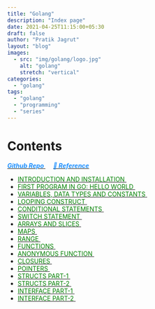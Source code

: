 ```yaml
---
title: "Golang"
description: "Index page"
date: 2021-04-25T11:15:00+05:30
draft: false
author: "Pratik Jagrut"
layout: "blog"
images:
  - src: "img/golang/logo.jpg"
    alt: "golang"
    stretch: "vertical"
categories:
  - "golang"
tags:
  - "golang"
  - "programming"
  - "series"
---
```


# Contents
<a href="https://github.com/pratikjagrut/go-tutorial" target="_blank">
  <b style="color:DodgerBlue" class="fab fa-github">
    <i>Github Repo</i>
  </b>
</a>  &emsp;

<a href="https://github.com/pratikjagrut/go-tutorial/blob/master/REFERENCE.md" target="_blank">
  <b style="color:DodgerBlue">
    <i>&#128279; Reference</i>
  </b>
</a>

* <a href="/blog/golang/series/introduction">
      <span style="color:Green; text-transform: uppercase;" class="fab">Introduction and Installation</span>
  </a> &emsp;

* <a href="/blog/golang/series/helloworld">
      <span style="color:Green; text-transform: uppercase;" class="fab">First program in Go: Hello World</span>
  </a> &emsp;

* <a href="/blog/golang/series/vdc">
      <span style="color:Green; text-transform: uppercase;" class="fab">Variables, data types and constants</span>
  </a> &emsp;

* <a href="/blog/golang/series/for_loop">
      <span style="color:Green; text-transform: uppercase;" class="fab">Looping Construct</span>
  </a> &emsp;

* <a href="/blog/golang/series/if_else">
      <span style="color:Green; text-transform: uppercase;" class="fab">Conditional Statements</span>
  </a> &emsp;

* <a href="/blog/golang/series/switch">
      <span style="color:Green; text-transform: uppercase;" class="fab">Switch Statement</span>
  </a> &emsp;

* <a href="/blog/golang/series/array_slice">
      <span style="color:Green; text-transform: uppercase;" class="fab">Arrays and Slices</span>
  </a> &emsp;

* <a href="/blog/golang/series/maps">
      <span style="color:Green; text-transform: uppercase;" class="fab">Maps</span>
  </a> &emsp;

* <a href="/blog/golang/series/range">
      <span style="color:Green; text-transform: uppercase;" class="fab">Range</span>
  </a> &emsp;

* <a href="/blog/golang/series/functions">
      <span style="color:Green; text-transform: uppercase;" class="fab">Functions</span>
  </a> &emsp;

* <a href="/blog/golang/series/anonymous_func">
      <span style="color:Green; text-transform: uppercase;" class="fab">Anonymous Function</span>
  </a> &emsp;

* <a href="/blog/golang/series/closures">
      <span style="color:Green; text-transform: uppercase;" class="fab">Closures</span>
  </a> &emsp;

* <a href="/blog/golang/series/pointers">
      <span style="color:Green; text-transform: uppercase;" class="fab">Pointers</span>
  </a> &emsp;

* <a href="/blog/golang/series/structs_part_1">
      <span style="color:Green; text-transform: uppercase;" class="fab">Structs Part-1</span>
  </a> &emsp;

* <a href="/blog/golang/series/structs_part_2">
      <span style="color:Green; text-transform: uppercase;" class="fab">Structs Part-2</span>
  </a> &emsp;

* <a href="/blog/golang/series/interface_part_1">
      <span style="color:Green; text-transform: uppercase;" class="fab">Interface Part-1</span>
  </a> &emsp;

* <a href="/blog/golang/series/interface_part_2">
      <span style="color:Green; text-transform: uppercase;" class="fab">Interface Part-2</span>
  </a> &emsp;